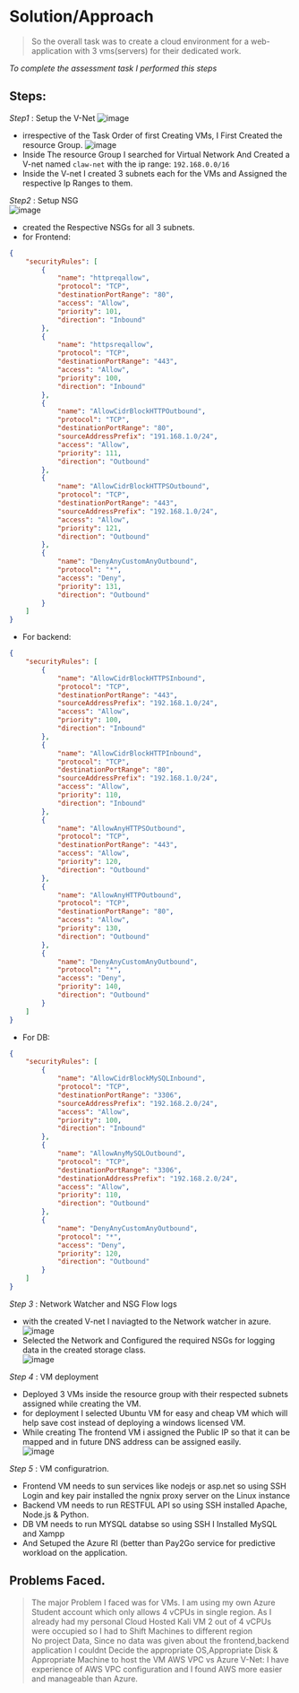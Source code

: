 # Solution/Approach

> So the overall task was to create a cloud environment for a web-application with 3 vms(servers) for their dedicated work.

*To complete the assessment task I performed this steps*

## Steps:
_Step1_ : Setup the V-Net
![image](https://github.com/Aisu2635/Claw-Assessment/assets/104310687/49c77206-d8e7-491e-941c-1f032b8d9aaf)
- irrespective of the Task Order of first Creating VMs, I First Created the resource Group.
![image](https://github.com/Aisu2635/Claw-Assessment/assets/104310687/0a803aeb-c5ee-472d-8403-1860060fa910)
- Inside The resource Group I searched for Virtual Network And Created a V-net named `claw-net` with the ip range: `192.168.0.0/16`
- Inside the V-net I created 3 subnets each for the VMs and Assigned the respective Ip Ranges to them.

_Step2_ : Setup NSG  
![image](https://github.com/Aisu2635/Claw-Assessment/assets/104310687/3b70d125-009d-4967-9b8d-bc2310e5914d)
- created the Respective NSGs for all 3 subnets.
- for Frontend:
```JSON
{
    "securityRules": [
        {
            "name": "httpreqallow",
            "protocol": "TCP",
            "destinationPortRange": "80",
            "access": "Allow",
            "priority": 101,
            "direction": "Inbound"
        },
        {
            "name": "httpsreqallow",
            "protocol": "TCP",
            "destinationPortRange": "443",
            "access": "Allow",
            "priority": 100,
            "direction": "Inbound"
        },
        {
            "name": "AllowCidrBlockHTTPOutbound",
            "protocol": "TCP",
            "destinationPortRange": "80",
            "sourceAddressPrefix": "191.168.1.0/24",
            "access": "Allow",
            "priority": 111,
            "direction": "Outbound"
        },
        {
            "name": "AllowCidrBlockHTTPSOutbound",
            "protocol": "TCP",
            "destinationPortRange": "443",
            "sourceAddressPrefix": "192.168.1.0/24",
            "access": "Allow",
            "priority": 121,
            "direction": "Outbound"
        },
        {
            "name": "DenyAnyCustomAnyOutbound",
            "protocol": "*",
            "access": "Deny",
            "priority": 131,
            "direction": "Outbound"
        }
    ]
}

```
- For backend:
```JSON
{
    "securityRules": [
        {
            "name": "AllowCidrBlockHTTPSInbound",
            "protocol": "TCP",
            "destinationPortRange": "443",
            "sourceAddressPrefix": "192.168.1.0/24",
            "access": "Allow",
            "priority": 100,
            "direction": "Inbound"
        },
        {
            "name": "AllowCidrBlockHTTPInbound",
            "protocol": "TCP",
            "destinationPortRange": "80",
            "sourceAddressPrefix": "192.168.1.0/24",
            "access": "Allow",
            "priority": 110,
            "direction": "Inbound"
        },
        {
            "name": "AllowAnyHTTPSOutbound",
            "protocol": "TCP",
            "destinationPortRange": "443",
            "access": "Allow",
            "priority": 120,
            "direction": "Outbound"
        },
        {
            "name": "AllowAnyHTTPOutbound",
            "protocol": "TCP",
            "destinationPortRange": "80",
            "access": "Allow",
            "priority": 130,
            "direction": "Outbound"
        },
        {
            "name": "DenyAnyCustomAnyOutbound",
            "protocol": "*",
            "access": "Deny",
            "priority": 140,
            "direction": "Outbound"
        }
    ]
}
```

- For DB:
```JSON
{
    "securityRules": [
        {
            "name": "AllowCidrBlockMySQLInbound",
            "protocol": "TCP",
            "destinationPortRange": "3306",
            "sourceAddressPrefix": "192.168.2.0/24",
            "access": "Allow",
            "priority": 100,
            "direction": "Inbound"
        },
        {
            "name": "AllowAnyMySQLOutbound",
            "protocol": "TCP",
            "destinationPortRange": "3306",
            "destinationAddressPrefix": "192.168.2.0/24",
            "access": "Allow",
            "priority": 110,
            "direction": "Outbound"
        },
        {
            "name": "DenyAnyCustomAnyOutbound",
            "protocol": "*",
            "access": "Deny",
            "priority": 120,
            "direction": "Outbound"
        }
    ]
}
```

_Step 3_ : Network Watcher and NSG Flow logs
- with the created V-net I naviagted to the Network watcher in azure.  
![image](https://github.com/Aisu2635/Claw-Assessment/assets/104310687/9b951ff3-40a8-4e3b-9248-8be2ee8c9dee)
- Selected the Network and Configured the required NSGs for logging data in the created storage class.  
![image](https://github.com/Aisu2635/Claw-Assessment/assets/104310687/a548f656-bc30-4404-848a-4c1f89a525ec)

_Step 4_ : VM deployment
- Deployed 3 VMs inside the resource group with their respected subnets assigned while creating the VM.
- for deployment I selected Ubuntu VM for easy and cheap VM which will help save cost instead of deploying a windows licensed VM.
- While creating The frontend VM i assigned the Public IP so that it can be mapped and in future DNS address can be assigned easily.  
![image](https://github.com/Aisu2635/Claw-Assessment/assets/104310687/26151d14-323f-4a96-942e-3c845e7cb576)

_Step 5_ : VM configuratrion.
- Frontend VM needs to sun services like nodejs or asp.net so using SSH Login and key pair installed the ngnix proxy server on the Linux instance
- Backend VM needs to run RESTFUL API so using SSH installed  Apache, Node.js & Python.
- DB VM needs to run MYSQL databse so using SSH I Installed MySQL and Xampp
- And Setuped the Azure RI (better than Pay2Go service for predictive workload on the application.

## Problems Faced.
> The major Problem I faced was for VMs. I am using my own Azure Student account which only allows 4 vCPUs in single region. As I already had my personal Cloud Hosted Kali VM 2 out of 4 vCPUs were occupied so I had to Shift Machines to different region  
> No project Data, Since no data was given about the frontend,backend application I couldnt Decide the appropriate OS,Appropriate Disk & Appropriate Machine to host the VM
> AWS VPC vs Azure V-Net: I have experience of AWS VPC configuration and I found AWS more easier and manageable than Azure.







